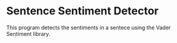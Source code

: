 # Sentence Sentiment Detector
 This program detects the sentiments in a sentece using the Vader Sentiment library.
